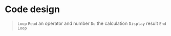 
# Code design


> `Loop`
>  		`Read` an operator and number
> 		`Do` the calculation
> 		`Display` result
> `End Loop`




